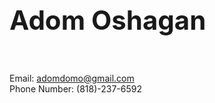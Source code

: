 # <h1 style="font-size:300%;"> Adom Oshagan </h1> <br> 
Email: adomdomo@gmail.com <br>
Phone Number: (818)-237-6592 <br>
